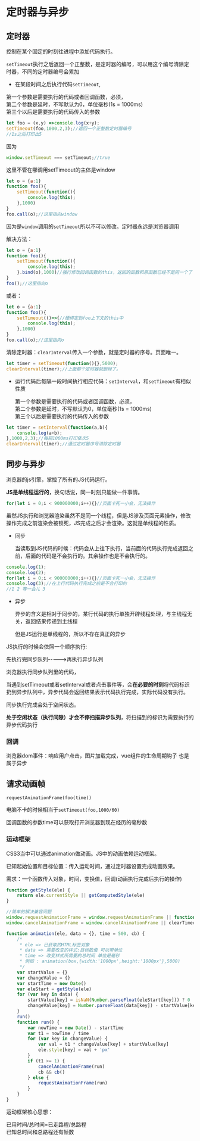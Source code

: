 # 定时器与异步

## 定时器

控制在某个固定的时刻往进程中添加代码执行。

`setTimeout`执行之后返回一个正整数，是定时器的编号，可以用这个编号清除定时器，不同的定时器编号会累加

* 在某段时间之后执行代码`setTimeout`,

第一个参数是需要执行的代码或者回调函数，必须，    
第二个参数是延时，不写默认为0，单位毫秒(1s = 1000ms)    
第三个以后是需要执行的代码传入的参数

```js
let foo = (x,y) =>console.log(x+y);
setTimeout(foo,1000,2,3);//返回一个正整数定时器编号
//1s之后打印出5
```

因为

```js
window.setTimeout === setTimeout;//true
```

这里不管在哪调用setTimeout的主体是window

```js
let o = {a:1}
function foo(){
    setTimeout(function(){
        console.log(this);
    },1000)
}
foo.call(o);//这里指向window
```

因为是`window`调用的`setTimeout`所以不可以修改。定时器永远是浏览器调用

解决方法：

```js
let o = {a:1}
function foo(){
    setTimeout(function(){
        console.log(this);
    }.bind(o),1000)//强行修改回调函数的this，返回的函数和原函数已经不是同一个了
}
foo();//这里指向o
```

或者：

```js
let o = {a:1}
function foo(){
    setTimeout(()=>{//硬绑定到foo上下文的this中
        console.log(this);
    },1000)
}
foo.call(o);//这里指向o
```

清除定时器：`clearInterval`传入一个参数，就是定时器的序号。页面唯一。

```js
let timer = setTimeout(function(){},5000);
clearInterval(timer);//上面那个定时器就删掉了。
```

* 运行代码后每隔一段时间执行相应代码：`setInterval`，和`setTimeout`有相似性质

  第一个参数是需要执行的代码或者回调函数，必须，    
  第二个参数是延时，不写默认为0，单位毫秒(1s = 1000ms)    
  第三个以后是需要执行的代码传入的参数

```js
let timer = setInterval(function(a,b){
    console.log(a+b);
},1000,2,3);//每隔1000ms打印依次5
clearInterval(timer);//通过定时器序号清除定时器
```



## 同步与异步

浏览器的js引擎，掌控了所有的JS代码运行。

**JS是单线程运行的**，换句话说，同一时刻只能做一件事情。

```js
for(let i = 0;i < 900000000;i++){}//页面卡死一小会，无法操作
```

虽然JS执行和浏览器渲染虽然不是同一个线程，但是JS涉及页面元素操作，修改操作完成之前渲染会被锁死，JS完成之后才会渲染。这就是单线程的性质。

* 同步

  当读取到JS代码的时候：代码会从上往下执行，当前面的代码执行完成返回之前，后面的代码是不会执行的。其余操作也是不会执行的。

```js
console.log(1);
console.log(2);
for(let i = 0;i < 900000000;i++){}//页面卡死一小会，无法操作
console.log(3);//在上行代码执行完成之前是不会打印的
//1 2 等一会儿 3
```

* 异步

  异步的含义是相对于同步的，某行代码的执行单独开辟线程处理，与主线程无关，返回结果传递到主线程

  但是JS运行是单线程的，所以不存在真正的异步

JS执行的时候会依照一个顺序执行:

先执行完同步队列----->再执行异步队列

浏览器执行同步队列里的代码，

当遇到setTimeout或者setInterval或者点击事件等，会**在必要的时刻**将代码标识扔到异步队列中，异步代码会返回结果表示代码执行完成，实际代码没有执行。

同步执行完成会处于空闲状态。

**处于空闲状态（执行间隙）才会不停扫描异步队列**，将扫描到的标识为需要执行的异步代码执行

### 回调

浏览器dom事件：响应用户点击，图片加载完成，vue组件的生命周期钩子 也是属于异步



## 请求动画帧

 `requestAnimationFrame(foo(time))`

 电脑不卡的时候相当于`setTimeout(foo,1000/60)`

回调函数的参数time可以获取打开浏览器到现在经历的毫秒数

### 运动框架

CSS3当中可以通过animation做动画。JS中的动画依赖运动框架。

已知起始位置和目标位置：传入运动时间，通过定时器设置完成动画效果。

需求：一个函数传入对象，时间，变换值，回调(动画执行完成后执行的操作)

```js
function getStyle(ele) {
    return ele.currentStyle || getComputedStyle(ele)
}

//简单的解决兼容问题
window.requestAnimationFrame = window.requestAnimationFrame || function (cb) { return setTimeout(cb, 1000 / 60) }
window.cancelAnimationFrame = window.cancelAnimationFrame || clearTimeout

function animation(ele, data = {}, time = 500, cb) {
    /*
     * ele => 已获取的HTML标签对象
     * data => 需要改变的样式:目标数值 可以带单位
     * time => 改变样式所需要的总时间 单位是毫秒
     * 例如 : animation(box,{width:'1000px',height:'1000px'},5000)
     */
    var startValue = {}
    var changeValue = {}
    var startTime = new Date()
    var eleStart = getStyle(ele)
    for (var key in data) {
        startValue[key] = isNaN(Number.parseFloat(eleStart[key])) ? 0 : Number.parseFloat(eleStart[key])
        changeValue[key] = Number.parseFloat(data[key]) - startValue[key]
    }
    run()
    function run() {
        var nowTime = new Date() - startTime
        var t1 = nowTime / time
        for (var key in changeValue) {
            var val = t1 * changeValue[key] + startValue[key]
            ele.style[key] = val + 'px'
        }
        if (t1 >= 1) {
            cancelAnimationFrame(run)
            cb && cb()
        } else {
            requestAnimationFrame(run)
        }
    }
}
```

运动框架核心思想：

已用时间/总时间=已走路程/总路程    
已知总时间和总路程还有帧数    



